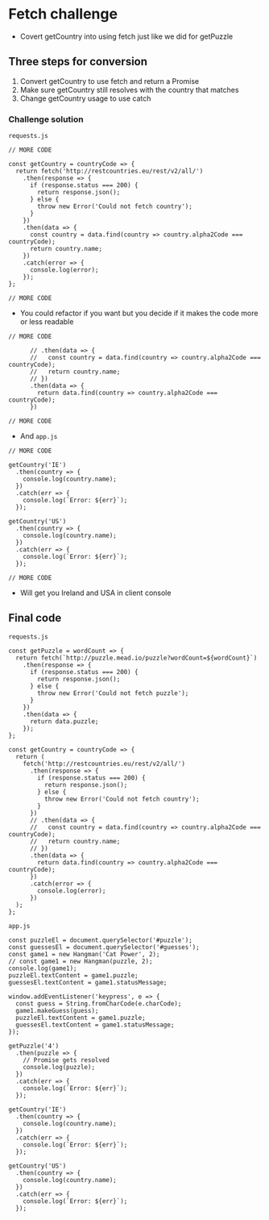 # Fetch challenge
* Covert getCountry into using fetch just like we did for getPuzzle 

## Three steps for conversion
1. Convert getCountry to use fetch and return a Promise
2. Make sure getCountry still resolves with the country that matches
3. Change getCountry usage to use catch

### Challenge solution
`requests.js`

```
// MORE CODE

const getCountry = countryCode => {
  return fetch('http://restcountries.eu/rest/v2/all/')
    .then(response => {
      if (response.status === 200) {
        return response.json();
      } else {
        throw new Error('Could not fetch country');
      }
    })
    .then(data => {
      const country = data.find(country => country.alpha2Code === countryCode);
      return country.name;
    })
    .catch(error => {
      console.log(error);
    });
};

// MORE CODE
```

* You could refactor if you want but you decide if it makes the code more or less readable

```
// MORE CODE

      // .then(data => {
      //   const country = data.find(country => country.alpha2Code === countryCode);
      //   return country.name;
      // })
      .then(data => {
        return data.find(country => country.alpha2Code === countryCode);
      })

// MORE CODE
```

* And `app.js`

```
// MORE CODE

getCountry('IE')
  .then(country => {
    console.log(country.name);
  })
  .catch(err => {
    console.log(`Error: ${err}`);
  });

getCountry('US')
  .then(country => {
    console.log(country.name);
  })
  .catch(err => {
    console.log(`Error: ${err}`);
  });

// MORE CODE
```

* Will get you Ireland and USA in client console

## Final code
`requests.js`

```
const getPuzzle = wordCount => {
  return fetch(`http://puzzle.mead.io/puzzle?wordCount=${wordCount}`)
    .then(response => {
      if (response.status === 200) {
        return response.json();
      } else {
        throw new Error('Could not fetch puzzle');
      }
    })
    .then(data => {
      return data.puzzle;
    });
};

const getCountry = countryCode => {
  return (
    fetch('http://restcountries.eu/rest/v2/all/')
      .then(response => {
        if (response.status === 200) {
          return response.json();
        } else {
          throw new Error('Could not fetch country');
        }
      })
      // .then(data => {
      //   const country = data.find(country => country.alpha2Code === countryCode);
      //   return country.name;
      // })
      .then(data => {
        return data.find(country => country.alpha2Code === countryCode);
      })
      .catch(error => {
        console.log(error);
      })
  );
};
```

`app.js`

```
const puzzleEl = document.querySelector('#puzzle');
const guessesEl = document.querySelector('#guesses');
const game1 = new Hangman('Cat Power', 2);
// const game1 = new Hangman(puzzle, 2);
console.log(game1);
puzzleEl.textContent = game1.puzzle;
guessesEl.textContent = game1.statusMessage;

window.addEventListener('keypress', e => {
  const guess = String.fromCharCode(e.charCode);
  game1.makeGuess(guess);
  puzzleEl.textContent = game1.puzzle;
  guessesEl.textContent = game1.statusMessage;
});

getPuzzle('4')
  .then(puzzle => {
    // Promise gets resolved
    console.log(puzzle);
  })
  .catch(err => {
    console.log(`Error: ${err}`);
  });

getCountry('IE')
  .then(country => {
    console.log(country.name);
  })
  .catch(err => {
    console.log(`Error: ${err}`);
  });

getCountry('US')
  .then(country => {
    console.log(country.name);
  })
  .catch(err => {
    console.log(`Error: ${err}`);
  });
```

